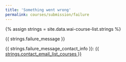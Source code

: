```yaml
---
title: 'Something went wrong'
permalink: courses/submission/failure
---
```

<div style="grid-column: 2 / span 8">

<style> 
{% include wai-course-list/css/styles.css %}
main > header { grid-column: 2 / span 8; }
</style>

{% assign strings = site.data.wai-course-list.strings %}
<div class="result-status-message">
<p>{{ strings.failure_message }}</p>
<p>{{ strings.failure_message_contact_info }}: <a href="mailto:group-wai-list-courses@w3.org?subject=Something%20went%20wrong">{{ strings.contact_email_list_courses }}</a></p>
</div>

</div>